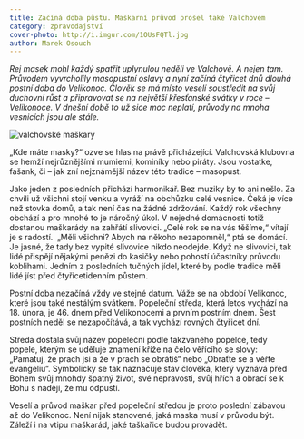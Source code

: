 ```yaml
---
title: Začíná doba půstu. Maškarní průvod prošel také Valchovem
category: zpravodajství
cover-photo: http://i.imgur.com/1OUsFQTl.jpg
author: Marek Osouch
---
```


*Rej masek mohl každý spatřit uplynulou neděli ve Valchově. A nejen tam. Průvodem vyvrcholily masopustní oslavy a nyní začíná čtyřicet dnů dlouhá postní doba do Velikonoc. Člověk se má místo veselí soustředit na svůj duchovní růst a připravovat se na největší křesťanské svátky v roce – Velikonoce. V dnešní době to už sice moc neplatí, průvody na mnoha vesnicích jsou ale stále.*

<img src="http://i.imgur.com/1OUsFQT.jpg" class="img-responsive" alt="valchovské maškary">

„Kde máte masky?“ ozve se hlas na právě přicházející. Valchovská klubovna se hemží nejrůznějšími mumiemi, kominíky nebo piráty. Jsou vostatke, fašank, či – jak zní nejznámější název této tradice – masopust.

Jako jeden z posledních přichází harmonikář. Bez muziky by to ani nešlo. Za chvíli už všichni stojí venku a vyráží na obchůzku celé vesnice. Čeká je více než stovka domů, a tak není čas na žádné zdržování. Každý rok všechny obchází a pro mnohé to je náročný úkol. V nejedné domácnosti totiž dostanou maškarády na zahřátí slivovici. „Celé rok se na vás těšíme,“ vítají je s radostí.  „Měli všichni? Abych na někoho nezapomněl,“ ptá se domácí. Je jasné, že tady bez vypité slivovice nikdo neodejde. Když ne slivovici, tak lidé přispějí nějakými penězi do kasičky nebo pohostí účastníky průvodu koblihami. Jedním z posledních tučných jídel, které by podle tradice měli lidé jíst před čtyřicetidenním půstem.

Postní doba nezačíná vždy ve stejné datum. Váže se na období Velikonoc, které jsou také nestálým svátkem. Popeleční středa, která letos vychází na 18. února, je 46. dnem před Velikonocemi a prvním postním dnem. Šest postních neděl se nezapočítává, a tak vychází rovných čtyřicet dní.

Středa dostala svůj název popeleční podle takzvaného popelce, tedy popele, kterým se uděluje znamení kříže na čelo věřícího se slovy: „Pamatuj, že prach jsi a že v prach se obrátíš“ nebo „Obraťte se a věřte evangeliu“. Symbolicky se tak naznačuje stav člověka, který vyznává před Bohem svůj mnohdy špatný život, své nepravosti, svůj hřích a obrací se k Bohu s nadějí, že mu odpustí.

Veselí a průvod maškar před popeleční středou je proto poslední zábavou až do Velikonoc. Není nijak stanovené, jaká maska musí v průvodu být. Záleží i na vtipu maškarád, jaké taškařice budou provádět.
